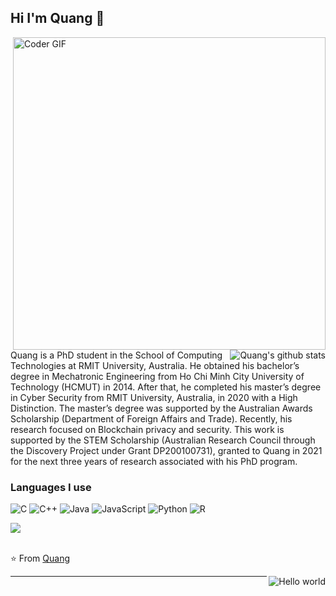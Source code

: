 ## Hi I'm Quang :fox_face:

<a href="https://github.com/cnquang¸">
<img align="right" src="https://user-images.githubusercontent.com/87842051/160264946-8ad08c94-9a96-4fd0-8efe-b8ade4336425.gif" alt="Coder GIF" width="500" height="500">
</a>

<a href="https://github.com/cnquang¸">
 <img align="right" src="https://github-readme-stats.vercel.app/api?username=cnquang&show_icons=true&theme=dark&line_height=30" alt="Quang's github stats"/>
</a>

Quang is a PhD student in the School of Computing Technologies at RMIT University, Australia. He obtained his bachelor’s degree in Mechatronic Engineering from Ho Chi Minh City University of Technology (HCMUT) in 2014. After that, he completed his master’s degree in Cyber Security from RMIT University, Australia, in 2020 with a High Distinction. The master’s degree was supported by the Australian Awards Scholarship (Department of Foreign Affairs and Trade). Recently, his research focused on Blockchain privacy and security. This work is supported by the STEM Scholarship (Australian Research Council through the Discovery Project under Grant DP200100731), granted to Quang in 2021 for the next three years of research associated with his PhD program.

### Languages I use

![C](https://img.shields.io/badge/-C-000000?style=flat&logo=c)
![C++](https://img.shields.io/badge/-C++-000000?style=flat&logo=c%2B%2B)
![Java](https://img.shields.io/badge/-Java-000000?style=flat&logo=java)
![JavaScript](https://img.shields.io/badge/-JavaScript-000000?style=flat&logo=javascript)
![Python](https://img.shields.io/badge/-Python-000000?style=flat&logo=python)
![R](https://img.shields.io/badge/R-276DC3?style=for-the-badge&logo=r&logoColor=white)

<a href="https://github.com/cnquang">
  <img align="center" src="https://github-readme-stats.vercel.app/api/top-langs/?username=cnquang&theme=dark">
</a>
<br><br>

⭐️ From [Quang](https://github.com/cnquang)

<img align="right" src="https://profile-counter.glitch.me/cnquang/count.svg" alt="Hello world" />

<hr />
